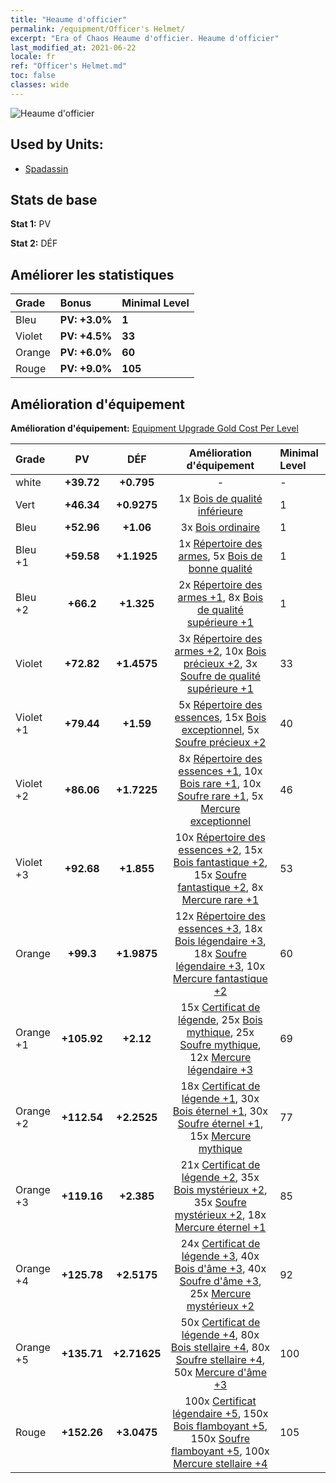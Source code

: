 ```yaml
---
title: "Heaume d'officier"
permalink: /equipment/Officer's Helmet/
excerpt: "Era of Chaos Heaume d'officier. Heaume d'officier"
last_modified_at: 2021-06-22
locale: fr
ref: "Officer's Helmet.md"
toc: false
classes: wide
---
```


  ![Heaume d'officier](/images/e/e_1042.png)

## Used by Units:

* [Spadassin](/fr/units/Swordsman/) 


## Stats de base
 **Stat 1:** PV

 **Stat 2:** DÉF

## Améliorer les statistiques

  |     Grade    |   Bonus | Minimal Level | 
  |:-------------|:--------|:--------------| 
  | Bleu | **PV: +3.0%** | **1** | 
  | Violet | **PV: +4.5%** | **33** | 
  | Orange | **PV: +6.0%** | **60** | 
  | Rouge | **PV: +9.0%** | **105** | 


## Amélioration d'équipement
 **Amélioration d'équipement:** [Equipment Upgrade Gold Cost Per Level](/equipment/EquipmentUpgradeCostPerLevel/) 

  |          Grade      | PV | DÉF | Amélioration d'équipement | Minimal Level |
  |:--------------------|:---------:|:---------:|:----------------:|:--------------|
  | white | **+39.72** | **+0.795** | - | - |
  | Vert | **+46.34** | **+0.9275** | 1x [Bois de qualité inférieure](/ItemsFR/mat_1/) | 1 |
  | Bleu | **+52.96** | **+1.06** | 3x [Bois ordinaire](/ItemsFR/mat_7/) | 1 |
  | Bleu +1 | **+59.58** | **+1.1925** | 1x [Répertoire des armes](/ItemsFR/mat_18/), 5x [Bois de bonne qualité](/ItemsFR/mat_13/) | 1 |
  | Bleu +2 | **+66.2** | **+1.325** | 2x [Répertoire des armes +1](/ItemsFR/mat_25/), 8x [Bois de qualité supérieure +1](/ItemsFR/mat_20/) | 1 |
  | Violet | **+72.82** | **+1.4575** | 3x [Répertoire des armes +2](/ItemsFR/mat_32/), 10x [Bois précieux +2](/ItemsFR/mat_27/), 3x [Soufre de qualité supérieure +1](/ItemsFR/mat_22/) | 33 |
  | Violet +1 | **+79.44** | **+1.59** | 5x [Répertoire des essences](/ItemsFR/mat_39/), 15x [Bois exceptionnel](/ItemsFR/mat_34/), 5x [Soufre précieux +2](/ItemsFR/mat_29/) | 40 |
  | Violet +2 | **+86.06** | **+1.7225** | 8x [Répertoire des essences +1](/ItemsFR/mat_46/), 10x [Bois rare +1](/ItemsFR/mat_41/), 10x [Soufre rare +1](/ItemsFR/mat_43/), 5x [Mercure exceptionnel](/ItemsFR/mat_35/) | 46 |
  | Violet +3 | **+92.68** | **+1.855** | 10x [Répertoire des essences +2](/ItemsFR/mat_53/), 15x [Bois fantastique +2](/ItemsFR/mat_48/), 15x [Soufre fantastique +2](/ItemsFR/mat_50/), 8x [Mercure rare +1](/ItemsFR/mat_42/) | 53 |
  | Orange | **+99.3** | **+1.9875** | 12x [Répertoire des essences +3](/ItemsFR/mat_60/), 18x [Bois légendaire +3](/ItemsFR/mat_55/), 18x [Soufre légendaire +3](/ItemsFR/mat_57/), 10x [Mercure fantastique +2](/ItemsFR/mat_49/) | 60 |
  | Orange +1 | **+105.92** | **+2.12** | 15x [Certificat de légende](/ItemsFR/mat_67/), 25x [Bois mythique](/ItemsFR/mat_62/), 25x [Soufre mythique](/ItemsFR/mat_64/), 12x [Mercure légendaire +3](/ItemsFR/mat_56/) | 69 |
  | Orange +2 | **+112.54** | **+2.2525** | 18x [Certificat de légende +1](/ItemsFR/mat_74/), 30x [Bois éternel +1](/ItemsFR/mat_69/), 30x [Soufre éternel +1](/ItemsFR/mat_71/), 15x [Mercure mythique](/ItemsFR/mat_63/) | 77 |
  | Orange +3 | **+119.16** | **+2.385** | 21x [Certificat de légende +2](/ItemsFR/mat_81/), 35x [Bois mystérieux +2](/ItemsFR/mat_76/), 35x [Soufre mystérieux +2](/ItemsFR/mat_78/), 18x [Mercure éternel +1](/ItemsFR/mat_70/) | 85 |
  | Orange +4 | **+125.78** | **+2.5175** | 24x [Certificat de légende +3](/ItemsFR/mat_88/), 40x [Bois d'âme +3](/ItemsFR/mat_83/), 40x [Soufre d'âme +3](/ItemsFR/mat_85/), 25x [Mercure mystérieux +2](/ItemsFR/mat_77/) | 92 |
  | Orange +5 | **+135.71** | **+2.71625** | 50x [Certificat de légende +4](/ItemsFR/mat_95/), 80x [Bois stellaire +4](/ItemsFR/mat_90/), 80x [Soufre stellaire +4](/ItemsFR/mat_92/), 50x [Mercure d'âme +3](/ItemsFR/mat_84/) | 100 |
  | Rouge | **+152.26** | **+3.0475** | 100x [Certificat légendaire +5](/ItemsFR/mat_102/), 150x [Bois flamboyant +5](/ItemsFR/mat_97/), 150x [Soufre flamboyant +5](/ItemsFR/mat_99/), 100x [Mercure stellaire +4](/ItemsFR/mat_91/) | 105 |

